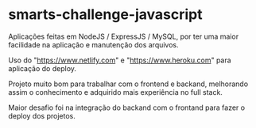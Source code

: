 # smarts-challenge-javascript

Aplicações feitas em NodeJS / ExpressJS / MySQL, por ter uma maior facilidade na aplicação e manutenção dos arquivos. 

Uso do "https://www.netlify.com" e "https://www.heroku.com" para aplicação do deploy.

Projeto muito bom para trabalhar com o frontend e backand, melhorando assim o conhecimento e adquirido mais experiência no full stack.

Maior desafio foi na integração do backand com o frontand para fazer o deploy dos projetos.  

